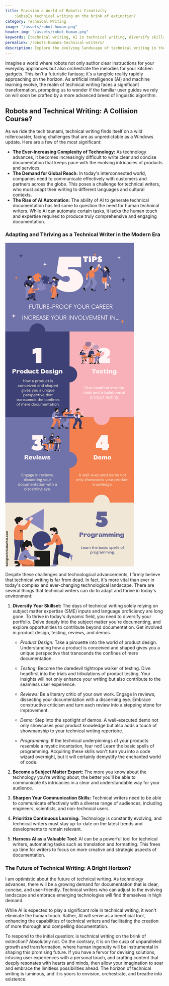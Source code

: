 ```yaml
---
title: Envision a World of Robotic Creativity 
    :&nbspIs technical writing on the brink of extinction?
category: Technical Writing
image: "/assets/robot-human.png"
header-img: "/assets/robot-human.png"
keywords: [technical writing, AI in technical writing, diversify skillset, global communication, challenges in technical writing, future of technical writing, AI automation, communication skills, continuous learning, subject matter expert, human creativity, programming skills for technical writers,  artificial intelligence, automation, robots, creativity, documentation]
permalink: /robots-humans-technical-writers/
description: Explore the evolving landscape of technical writing in the age of AI and automation. Learn how technical writers can navigate challenges, diversify their skillset, and embrace the future with creativity. Stay updated on the latest trends and discover the crucial role of human ingenuity in crafting user-friendly documentation.
---
```


Imagine a world where robots not only author clear instructions for your everyday appliances but also orchestrate the melodies for your kitchen gadgets. This isn't a futuristic fantasy; it's a tangible reality rapidly approaching on the horizon. As artificial intelligence (AI) and machine learning evolve, the realm of technical writing faces a significant transformation, prompting us to wonder if the familiar user guides we rely on will soon be crafted by a more advanced breed of linguistic algorithm.

## Robots and Technical Writing: A Collision Course?
As we ride the tech tsunami, technical writing finds itself on a wild rollercoaster, facing challenges that are as unpredictable as a Windows update. Here are a few of the most significant:

* **The Ever-Increasing Complexity of Technology:** As technology advances, it becomes increasingly difficult to write clear and concise documentation that keeps pace with the evolving intricacies of products and services.
* **The Demand for Global Reach:** In today's interconnected world, companies need to communicate effectively with customers and partners across the globe. This poses a challenge for technical writers, who must adapt their writing to different languages and cultural contexts.
* **The Rise of AI Automation:** The ability of AI to generate technical documentation has led some to question the need for human technical writers. While AI can automate certain tasks, it lacks the human touch and expertise required to produce truly comprehensive and engaging documentation.

### Adapting and Thriving as a Technical Writer in the Modern Era

<img src="/assets/future-proofing-career.png" alt="ChatGPT CheatSheet" style="max-width: 100%;" height="auto">

Despite these challenges and technological advancements, I firmly believe that technical writing is far from dead. In fact, it's more vital than ever in today's complex and ever-changing technological landscape. There are several things that technical writers can do to adapt and thrive in today's environment:

1. **Diversify Your Skillset:** The days of technical writing solely relying on subject matter expertise (SME) inputs and language proficiency are long gone. To thrive in today's dynamic field, you need to diversify your portfolio. Delve deeply into the subject matter you're documenting, and explore opportunities to contribute beyond documentation. Get involved in product design, testing, reviews, and demos.

    - *Product Design:* Take a pirouette into the world of product design. Understanding how a product is conceived and shaped gives you a unique perspective that transcends the confines of mere documentation.

    - *Testing:* Become the daredevil tightrope walker of testing. Dive headfirst into the trials and tribulations of product testing. Your insights will not only enhance your writing but also contribute to the seamless user experience.

    - *Reviews:* Be a literary critic of your own work. Engage in reviews, dissecting your documentation with a discerning eye. Embrace constructive criticism and turn each review into a stepping stone for improvement.

    - *Demo:* Step into the spotlight of demos. A well-executed demo not only showcases your product knowledge but also adds a touch of showmanship to your technical writing repertoire.

    - *Programming:* If the technical underpinnings of your products resemble a mystic incantation, fear not! Learn the basic spells of programming. Acquiring these skills won't turn you into a code wizard overnight, but it will certainly demystify the enchanted world of code.

2. **Become a Subject Matter Expert:** The more you know about the technology you're writing about, the better you'll be able to communicate its intricacies in a clear and understandable way for your audience.

3. **Sharpen Your Communication Skills:** Technical writers need to be able to communicate effectively with a diverse range of audiences, including engineers, scientists, and non-technical users.

4. **Prioritize Continuous Learning:** Technology is constantly evolving, and technical writers must stay up-to-date on the latest trends and developments to remain relevant.

5. **Harness AI as a Valuable Tool:** AI can be a powerful tool for technical writers, automating tasks such as translation and formatting. This frees up time for writers to focus on more creative and strategic aspects of documentation.

### The Future of Technical Writing: A Bright Horizon?

I am optimistic about the future of technical writing. As technology advances, there will be a growing demand for documentation that is clear, concise, and user-friendly. Technical writers who can adjust to the evolving landscape and embrace emerging technologies will find themselves in high demand.

While AI is expected to play a significant role in technical writing, it won't eliminate the human touch. Rather, AI will serve as a beneficial tool, enhancing the capabilities of technical writers and facilitating the creation of more thorough and compelling documentation.

To respond to the initial question: is technical writing on the brink of extinction? Absolutely not. On the contrary, it is on the cusp of unparalleled growth and transformation, where human ingenuity will be instrumental in shaping this promising future. If you have a fervor for devising solutions, infusing user experiences with a personal touch, and crafting content that deeply resonates with hearts and minds, then allow your imagination to soar and embrace the limitless possibilities ahead. The horizon of technical writing is luminous, and it is yours to envision, orchestrate, and breathe into existence.





